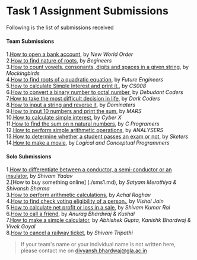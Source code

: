 # Task 1 Assignment Submissions

Following is the list of submissions received

#### Team Submissions 

1.[How to open a bank account](./nwo.md), by _New World Order_  
2.[How to find nature of roots](./bgn.md), by _Begineers_  
3.[How to count vowels, consonants, digits and spaces in a given string](./mbd.md), by _Mockingbirds_  
4.[How to find roots of a quadratic equation](./fen.md), by _Future Engineers_  
5.[How to calculate Simple Interest and print it.](./cs8.md), by _CS008_  
6.[How to convert a binary number to octal number](./dbc.md), by _Debudant Coders_  
7.[How to take the most difficult decision in life](./dkc.md), by _Dark Coders_  
8.[How to input a string and reverse it](./dmt.md), by _Dominaters_  
9.[How to input 10 numbers and print the sum](./mar.md), by _MARS_  
10.[How to calculate simple interest](./cyx.md), by _Cyber X_  
11.[How to find the sum on n natural numbers](./cpm.md), by _C Programers_  
12.[How to perform simple arithmetic operations](./anl.md), by _ANALYSERS_  
13.[How to determine whether a student passes an exam or not](./skt.md), by _Sketers_  
14.[How to make a movie](./clp.md), by _Logical and Conceptual Programmers_  

#### Solo Submissions
1.[How to differentiate between a conductor, a semi-conductor or an insulator](./svm1.md), by _Shivam Yadav_  
2.[How to buy something online] (./sms1.md), by _Satyam Merothiya & Shivansh Sharma_  
3.[How to perform arithmetic calculations](./xlr7.md), by _Achal Raghav_  
4.[How to find check voting eligibility of a person.](./vj.md), by _Vishal Jain_  
5.[How to calculate net profit or loss in a sale](./svm2.md), by _Shivam Kumar Rai_  
6.[How to call a friend](./frd.md), by _Anurag Bhardwaj & Kushal_  
7.[How to make a simple calculator](./abg.md), by _Abhishek Gupta, Kanishk Bhardwaj & Vivek Goyal_  
8.[How to cancel a railway ticket](./svm3.md), by _Shivam Tripathi_  

> If your team's name or your individual name is not written here, please contact me on divyansh.bhardwaj@gla.ac.in
